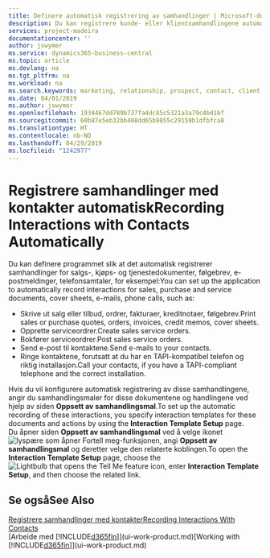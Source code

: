 ```yaml
---
title: Definere automatisk registrering av samhandlinger | Microsoft-dokumentasjon
description: Du kan registrere kunde- eller klientsamhandlingene automatisk, for eksempel for salg, kjøp og servicedokumenter eller telefonsamtaler.
services: project-madeira
documentationcenter: ''
author: jswymer
ms.service: dynamics365-business-central
ms.topic: article
ms.devlang: na
ms.tgt_pltfrm: na
ms.workload: na
ms.search.keywords: marketing, relationship, prospect, contact, client, customer
ms.date: 04/01/2019
ms.author: jswymer
ms.openlocfilehash: 1934467dd789b737fa4dc85c5321a3a79c4bd1bf
ms.sourcegitcommit: 60b87e5eb32bb408dd65b9855c29159b1dfbfca8
ms.translationtype: HT
ms.contentlocale: nb-NO
ms.lasthandoff: 04/29/2019
ms.locfileid: "1242977"
---
```

# <a name="recording-interactions-with-contacts-automatically"></a><span data-ttu-id="5b763-103">Registrere samhandlinger med kontakter automatisk</span><span class="sxs-lookup"><span data-stu-id="5b763-103">Recording Interactions with Contacts Automatically</span></span>
<span data-ttu-id="5b763-104">Du kan definere programmet slik at det automatisk registrerer samhandlinger for salgs-, kjøps- og tjenestedokumenter, følgebrev, e-postmeldinger, telefonsamtaler, for eksempel:</span><span class="sxs-lookup"><span data-stu-id="5b763-104">You can set up the application to automatically record interactions for sales, purchase and service documents, cover sheets, e-mails, phone calls, such as:</span></span>

* <span data-ttu-id="5b763-105">Skrive ut salg eller tilbud, ordrer, fakturaer, kreditnotaer, følgebrev.</span><span class="sxs-lookup"><span data-stu-id="5b763-105">Print sales or purchase quotes, orders, invoices, credit memos, cover sheets.</span></span>
* <span data-ttu-id="5b763-106">Opprette serviceordrer.</span><span class="sxs-lookup"><span data-stu-id="5b763-106">Create sales service orders.</span></span>
* <span data-ttu-id="5b763-107">Bokfører serviceordrer.</span><span class="sxs-lookup"><span data-stu-id="5b763-107">Post sales service orders.</span></span>
* <span data-ttu-id="5b763-108">Send e-post til kontaktene.</span><span class="sxs-lookup"><span data-stu-id="5b763-108">Send e-mails to your contacts.</span></span>
* <span data-ttu-id="5b763-109">Ringe kontaktene, forutsatt at du har en TAPI-kompatibel telefon og riktig installasjon.</span><span class="sxs-lookup"><span data-stu-id="5b763-109">Call your contacts, if you have a TAPI-compliant telephone and the correct installation.</span></span>

<span data-ttu-id="5b763-110">Hvis du vil konfigurere automatisk registrering av disse samhandlingene, angir du samhandlingsmaler for disse dokumentene og handlingene ved hjelp av siden **Oppsett av samhandlingsmal**.</span><span class="sxs-lookup"><span data-stu-id="5b763-110">To set up the automatic recording of these interactions, you specify interaction templates for these documents and actions by using the **Interaction Template Setup** page.</span></span>  
<span data-ttu-id="5b763-111">Du åpner siden **Oppsett av samhandlingsmal** ved å velge ikonet ![lyspære som åpner Fortell meg-funksjonen](media/ui-search/search_small.png "Fortell hva du vil gjøre"), angi **Oppsett av samhandlingsmal** og deretter velge den relaterte koblingen.</span><span class="sxs-lookup"><span data-stu-id="5b763-111">To open the **Interaction Template Setup** page, choose the ![Lightbulb that opens the Tell Me feature](media/ui-search/search_small.png "Tell me what you want to do") icon, enter **Interaction Template Setup**, and then choose the related link.</span></span>

## <a name="see-also"></a><span data-ttu-id="5b763-112">Se også</span><span class="sxs-lookup"><span data-stu-id="5b763-112">See Also</span></span>
[<span data-ttu-id="5b763-113">Registrere samhandlinger med kontakter</span><span class="sxs-lookup"><span data-stu-id="5b763-113">Recording Interactions With Contacts</span></span>](marketing-interactions.md)  
<span data-ttu-id="5b763-114">[Arbeide med [!INCLUDE[d365fin](includes/d365fin_md.md)]](ui-work-product.md)</span><span class="sxs-lookup"><span data-stu-id="5b763-114">[Working with [!INCLUDE[d365fin](includes/d365fin_md.md)]](ui-work-product.md)</span></span>  
